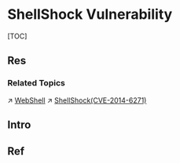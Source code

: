 # ShellShock Vulnerability

[TOC]



## Res
### Related Topics
↗ [WebShell](../Injection/WebShell/WebShell.md)
↗ [ShellShock(CVE-2014-6271)](../../../../⛈️%20Risk%20Management/🦟%20Vulnerabilities/🤥%20Real%20World%20Vulnerabilities%20Analysis/Software%20Vulnerabilities/ShellShock(CVE-2014-6271).md)



## Intro



## Ref
